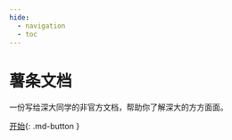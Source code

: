 ```yaml
---
hide:  
  - navigation  
  - toc
---
```


# 薯条文档

一份写给深大同学的非官方文档，帮助你了解深大的方方面面。



 [开始](guidebook/forFreshman/){:  .md-button }



